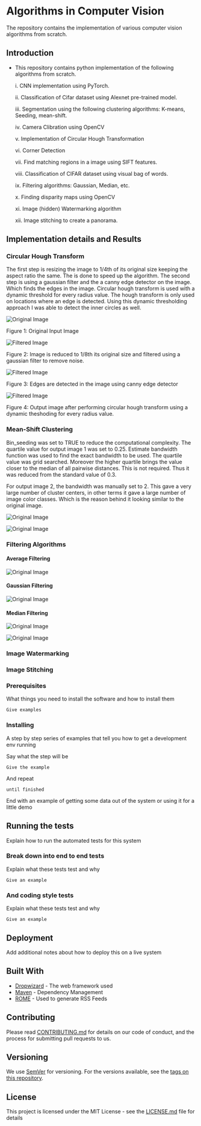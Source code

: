 # Algorithms in Computer Vision

The repository contains the implementation of various computer vision algorithms from scratch. 

## Introduction
- This repository contains python implementation of the following algorithms from scratch. 


  i. CNN implementation using PyTorch. 
  
  ii. Classification of Cifar dataset using Alexnet pre-trained model. 
  
  iii. Segmentation using the following clustering algorithms: K-means, Seeding, mean-shift. 
  
  iv. Camera Clibration using OpenCV
  
  v. Implementation of Circular Hough Transformation 
  
  vi. Corner Detection 
  
  vii. Find matching regions in a image using SIFT features. 
  
  viii. Classification of CIFAR dataset using visual bag of words. 
  
  ix. Filtering algorithms: Gaussian, Median, etc. 
  
  x. Finding disparity maps using OpenCV
  
  xi. Image (hidden) Watermarking algorithm 
  
  xii. Image stitching to create a panorama. 

## Implementation details and Results 

### Circular Hough Transform 

The first step is resizing the image to 1/4th of its original size keeping the aspect ratio the same. The is done to speed up the algorithm. The second step is using a gaussian filter and the a canny edge detector on the image. Which finds the edges in the image. Circular hough transform is used with a dynamic threshold for every radius value. The hough transform is only used on locations where an edge is detected. Using this dynamic thresholding approach I was able to detect the inner circles as well.

![Original Image](/Circular-Hough-transform/Q1.jpeg)

Figure 1: Original Input Image 

![Filtered Image](/Circular-Hough-transform/filtered.jpg?raw=true)

Figure 2: Image is reduced to 1/8th its original size and filtered using a gaussian filter to remove noise. 

![Filtered Image](/Circular-Hough-transform/edge.jpg?raw=true)

Figure 3: Edges are detected in the image using canny edge detector 

![Filtered Image](/Circular-Hough-transform/Figure_1-1.png?raw=true)

Figure 4: Output image after performing circular hough transform using a dynamic theshoding for every radius value. 


### Mean-Shift Clustering 

Bin_seeding was set to TRUE to reduce the computational complexity. The quartile value for output image 1 was set to 0.25. Estimate bandwidth function was used to find the exact bandwidth to be used. The quartile value was grid searched. Moreover the higher quartile brings the value closer to the median of all pairwise distances. This is not required. Thus it was reduced from the standard value of 0.3. 

For output image 2, the bandwidth was manually set to 2. This gave a very large number of cluster centers, in other terms it gave a large number of image color classes. Which is the reason behind it looking similar to the original image. 



![Original Image](/Assets/mean-shift-1.png)

![Original Image](/Assets/mean-shift-2.png)



### Filtering Algorithms 


#### Average Filtering

![Original Image](/Assets/avg-filter.png)


#### Gaussian Filtering

![Original Image](/Assets/gaussian-filter.png)


#### Median Filtering

![Original Image](/Assets/median-filtering.png)

![Original Image](/Assets/median-1.png)



### Image Watermarking 


### Image Stitching 


### Prerequisites

What things you need to install the software and how to install them

```
Give examples
```

### Installing

A step by step series of examples that tell you how to get a development env running

Say what the step will be

```
Give the example
```

And repeat

```
until finished
```

End with an example of getting some data out of the system or using it for a little demo

## Running the tests

Explain how to run the automated tests for this system

### Break down into end to end tests

Explain what these tests test and why

```
Give an example
```

### And coding style tests

Explain what these tests test and why

```
Give an example
```

## Deployment

Add additional notes about how to deploy this on a live system

## Built With

* [Dropwizard](http://www.dropwizard.io/1.0.2/docs/) - The web framework used
* [Maven](https://maven.apache.org/) - Dependency Management
* [ROME](https://rometools.github.io/rome/) - Used to generate RSS Feeds

## Contributing

Please read [CONTRIBUTING.md](https://gist.github.com/PurpleBooth/b24679402957c63ec426) for details on our code of conduct, and the process for submitting pull requests to us.

## Versioning

We use [SemVer](http://semver.org/) for versioning. For the versions available, see the [tags on this repository](https://github.com/your/project/tags). 

## License

This project is licensed under the MIT License - see the [LICENSE.md](LICENSE.md) file for details



